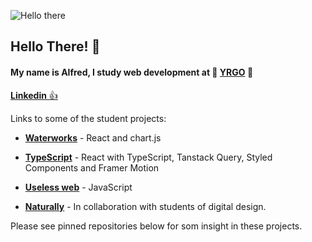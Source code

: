 ![Hello there](https://media1.giphy.com/media/xTiIzJSKB4l7xTouE8/giphy.gif?cid=ecf05e47q5co9c4o2xj65zykueoxvtcy86qq7e1gykh4wgnu&rid=giphy.gif&ct=g)

## Hello There!  :wave: ## 
#### My name is **Alfred**, I study web development at :seedling: [**YRGO**](https://www.yrgo.se/utbildningar/webbutvecklare/ "YRGO") :seedling: ####

<a href="https://www.linkedin.com/in/alfred-unenge-990b63256/" target="_blank">**Linkedin** :+1:</a>

Links to some of the student projects: 

- [**Waterworks**](https://waterworks-nine.vercel.app/) - React and chart.js

- [**TypeScript**](https://the-quote-machine.netlify.app/) - React with TypeScript, Tanstack Query, Styled Components and Framer Motion

- [**Useless web**](https://useless-sound.netlify.app/) - JavaScript

- [**Naturally**](https://naturallyfive.netlify.app/) - In collaboration with students of digital design. 

Please see pinned repositories below for som insight in these projects. 
